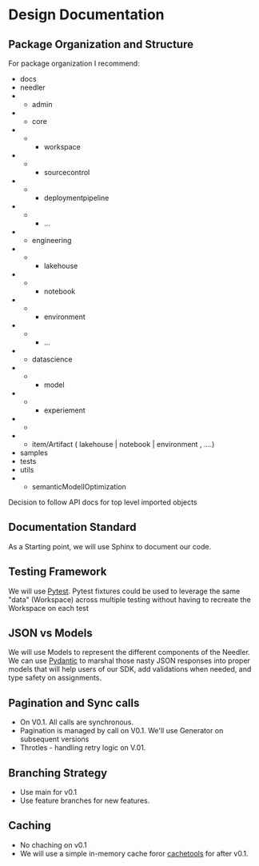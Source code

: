 # Design Documentation

## Package Organization and Structure

For package organization I recommend:

- docs
- needler
- - admin
- - core  
- - - workspace
- - - sourcecontrol
- - - deploymentpipeline
- - - ...
- - engineering
- - - lakehouse
- - - notebook
- - - environment
- - - ...
- - datascience
- - - model
- - - experiement
- -
- - item/Artifact ( lakehouse | notebook | environment , ....)
- samples
- tests
- utils
- - semanticModelIOptimization

Decision to follow API docs for top level imported objects

## Documentation Standard

As a Starting point, we will use Sphinx to document our code.

## Testing Framework

We will use [Pytest](https://docs.pytest.org/en/stable/contents.html#). Pytest fixtures could be used to leverage the same "data" (Workspace) across multiple testing without having to recreate the Workspace on each test

## JSON vs Models

We will use Models to represent the different components of the Needler. We can use [Pydantic](https://docs.pydantic.dev/latest/) to marshal those nasty JSON responses into proper models that will help users of our SDK, add validations when needed, and type safety on assignments.

## Pagination and Sync calls

- On V0.1. All calls are synchronous.
- Pagination is managed  by call on V0.1. We'll use Generator on subsequent versions
- Throtles - handling retry logic on V.01.

## Branching Strategy

- Use main for v0.1
- Use feature branches for new features.

## Caching

- No chaching on v0.1
- We will use a simple in-memory cache foror [cachetools](https://cachetools.readthedocs.io/en/stable/) for after v0.1.
